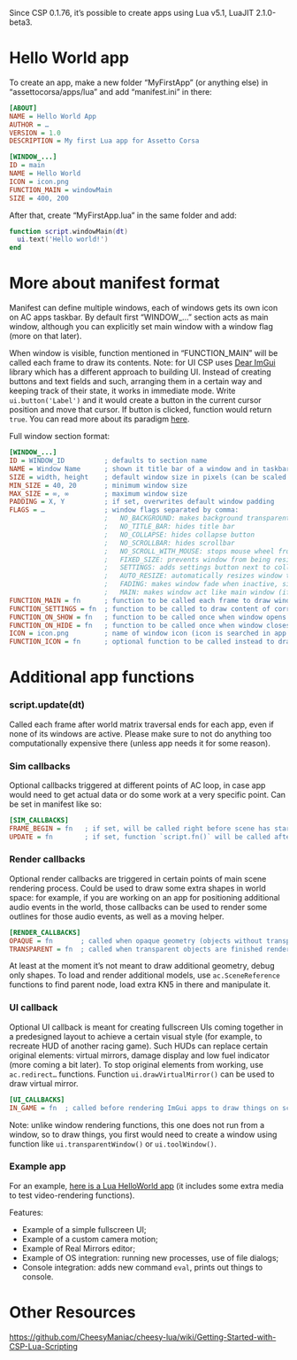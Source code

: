Since CSP 0.1.76, it’s possible to create apps using Lua v5.1, LuaJIT 2.1.0-beta3.

# Hello World app

To create an app, make a new folder “MyFirstApp” (or anything else) in “assettocorsa/apps/lua” and add “manifest.ini” in there:

```ini
[ABOUT]
NAME = Hello World App
AUTHOR = …
VERSION = 1.0
DESCRIPTION = My first Lua app for Assetto Corsa

[WINDOW_...]
ID = main
NAME = Hello World
ICON = icon.png
FUNCTION_MAIN = windowMain
SIZE = 400, 200
```

After that, create “MyFirstApp.lua” in the same folder and add:

```lua
function script.windowMain(dt)
  ui.text('Hello world!')
end
```

# More about manifest format

Manifest can define multiple windows, each of windows gets its own icon on AC apps taskbar. By default first “WINDOW_…” section acts as main window, although you can explicitly set main window with a window flag (more on that later).

When window is visible, function mentioned in “FUNCTION_MAIN” will be called each frame to draw its contents. Note: for UI CSP uses [Dear ImGui](https://github.com/ocornut/imgui) library which has a different approach to building UI. Instead of creating buttons and text fields and such, arranging them in a certain way and keeping track of their state, it works in immediate mode. Write `ui.button('Label')` and it would create 
a button in the current cursor position and move that cursor. If button is clicked, function would return `true`. You can read more about its
paradigm [here](https://github.com/ocornut/imgui/wiki#about-the-imgui-paradigm).

Full window section format:

```ini
[WINDOW_...]
ID = WINDOW_ID          ; defaults to section name
NAME = Window Name      ; shown it title bar of a window and in taskbar
SIZE = width, height    ; default window size in pixels (can be scaled based on global UI scaling parameter)
MIN_SIZE = 40, 20       ; minimum window size
MAX_SIZE = ∞, ∞         ; maximum window size
PADDING = X, Y          ; if set, overwrites default window padding
FLAGS = …               ; window flags separated by comma:
                        ;   NO_BACKGROUND: makes background transparent
                        ;   NO_TITLE_BAR: hides title bar
                        ;   NO_COLLAPSE: hides collapse button
                        ;   NO_SCROLLBAR: hides scrollbar 
                        ;   NO_SCROLL_WITH_MOUSE: stops mouse wheel from scrolling
                        ;   FIXED_SIZE: prevents window from being resized
                        ;   SETTINGS: adds settings button next to collapse and close buttons in title bar, opening settings window
                        ;   AUTO_RESIZE: automatically resizes window to fit its content
                        ;   FADING: makes window fade when inactive, similar to chat app
                        ;   MAIN: makes window act like main window (if not set, first window gets that role)
FUNCTION_MAIN = fn      ; function to be called each frame to draw window content
FUNCTION_SETTINGS = fn  ; function to be called to draw content of corresponding settings window (only with “SETTINGS” flag)
FUNCTION_ON_SHOW = fn   ; function to be called once when window opens
FUNCTION_ON_HIDE = fn   ; function to be called once when window closes
ICON = icon.png         ; name of window icon (icon is searched in app folder)
FUNCTION_ICON = fn      ; optional function to be called instead to draw a window icon, for dynamic icons
```

# Additional app functions

### script.update(dt)

Called each frame after world matrix traversal ends for each app, even if none of its windows are active. Please make sure to not do anything too computationally expensive there (unless app needs it for some reason).

### Sim callbacks

Optional callbacks triggered at different points of AC loop, in case app would need to get actual data or do some work at a very specific point. Can be set in manifest like so:

```ini
[SIM_CALLBACKS]
FRAME_BEGIN = fn   ; if set, will be called right before scene has started rendering (can be used to move camera around)
UPDATE = fn        ; if set, function `script.fn()` will be called after a whole simulation update
```

### Render callbacks

Optional render callbacks are triggered in certain points of main scene rendering process. Could be used to draw some extra shapes in world space: for example, if you are working on an app for positioning additional audio events in the world, those callbacks can be used to render some outlines for those audio events, as well as a moving helper.

```ini
[RENDER_CALLBACKS]
OPAQUE = fn       ; called when opaque geometry (objects without transparent flag) has finished rendering
TRANSPARENT = fn  ; called when transparent objects are finished rendering
```

At least at the moment it’s not meant to draw additional geometry, debug only shapes. To load and render additional models, use `ac.SceneReference` functions to find parent node, load extra KN5 in there and manipulate it.

### UI callback

Optional UI callback is meant for creating fullscreen UIs coming together in a predesigned layout to achieve a certain visual style (for example, to recreate HUD of another racing game). Such HUDs can replace certain original elements: virtual mirrors, damage display and low fuel indicator (more coming a bit later). To stop original elements from working, use `ac.redirect…` functions. Function `ui.drawVirtualMirror()` can be used to draw virtual mirror.

```ini
[UI_CALLBACKS]
IN_GAME = fn  ; called before rendering ImGui apps to draw things on screen
```

Note: unlike window rendering functions, this one does not run from a window, so to draw things, you first would need to create a window using function like `ui.transparentWindow()` or `ui.toolWindow()`.

### Example app

For an example, [here is a Lua HelloWorld app](https://files.acstuff.ru/shared/0Zlg/lua-example-HelloWorld.zip) (it includes some extra media to test video-rendering functions).

Features:
- Example of a simple fullscreen UI;
- Example of a custom camera motion;
- Example of Real Mirrors editor;
- Example of OS integration: running new processes, use of file dialogs;
- Console integration: adds new command `eval`, prints out things to console.

# Other Resources

https://github.com/CheesyManiac/cheesy-lua/wiki/Getting-Started-with-CSP-Lua-Scripting 